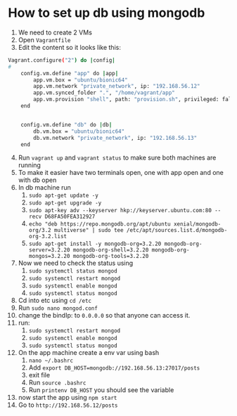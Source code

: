 # How to set up db using mongodb

1. We need to create 2 VMs 
2. Open `Vagrantfile`
3. Edit the content so it looks like this: 

```bash
Vagrant.configure("2") do |config|
#
    config.vm.define "app" do |app|
        app.vm.box = "ubuntu/bionic64"
        app.vm.network "private_network", ip: "192.168.56.12"
        app.vm.synced_folder ".", "/home/vagrant/app"
        app.vm.provision "shell", path: "provision.sh", privileged: false
    end


    config.vm.define "db" do |db|
        db.vm.box = "ubuntu/bionic64"
        db.vm.network "private_network", ip: "192.168.56.13"
    end
```

4. Run `vagrant up` and `vagrant status` to make sure both machines are running
5. To make it easier have two terminals open, one with app open and one with db open
6. In db machine run 
   1. `sudo apt-get update -y`
   2. `sudo apt-get upgrade -y`
   3. `sudo apt-key adv --keyserver hkp://keyserver.ubuntu.com:80 --recv D68FA50FEA312927`
   4. `echo "deb https://repo.mongodb.org/apt/ubuntu xenial/mongodb-org/3.2 multiverse" | sudo tee /etc/apt/sources.list.d/mongodb-org-3.2.list`
   5. `sudo apt-get install -y mongodb-org=3.2.20 mongodb-org-server=3.2.20 mongodb-org-shell=3.2.20 mongodb-org-mongos=3.2.20 mongodb-org-tools=3.2.20`
7. Now we need to check the status using
   1. `sudo systemctl status mongod`
   2. `sudo systemctl restart mongod`
   3. `sudo systemctl enable mongod`
   4. `sudo systemctl status mongod`
8. Cd into etc using `cd /etc`
9. Run `sudo nano mongod.conf`
10. change the bindIp: to `0.0.0.0` so that anyone can access it.
11. run:
    1. `sudo systemctl restart mongod`
    1. `sudo systemctl enable mongod`
    2. `sudo systemctl status mongod`
12. On the app machine create a env var using bash
    1.  `nano ~/.bashrc`
    2.  Add `export DB_HOST=mongodb://192.168.56.13:27017/posts`
    3.  exit file
    4.  Run `source .bashrc`
    5.  Run `printenv DB_HOST` you should see the variable
6.  now start the app using `npm start`
7.  Go to `http://192.168.56.12/posts`
